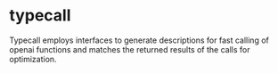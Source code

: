 # typecall
Typecall employs interfaces to generate descriptions for fast calling of openai functions and matches the returned results of the calls for optimization.
